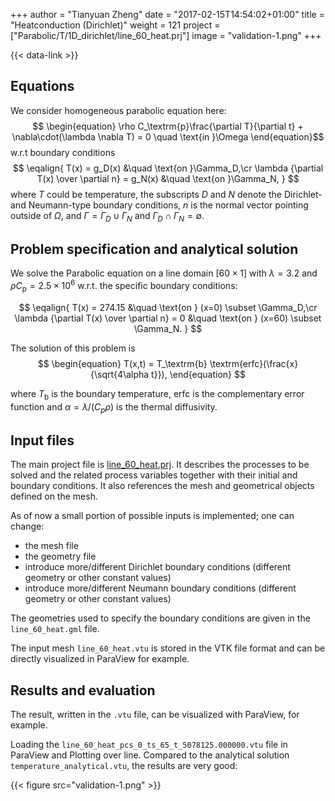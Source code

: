 +++
author = "Tianyuan Zheng"
date = "2017-02-15T14:54:02+01:00"
title = "Heatconduction (Dirichlet)"
weight = 121
project = ["Parabolic/T/1D_dirichlet/line_60_heat.prj"]
image = "validation-1.png"
+++

{{< data-link >}}

## Equations

We consider homogeneous parabolic equation here:
$$
\begin{equation}
\rho C_\textrm{p}\frac{\partial T}{\partial t} + \nabla\cdot(\lambda \nabla T) = 0 \quad \text{in }\Omega
\end{equation}$$
w.r.t boundary conditions
$$
\eqalign{
T(x) = g_D(x) &\quad \text{on }\Gamma_D,\cr
\lambda {\partial T(x) \over \partial n} = g_N(x) &\quad \text{on }\Gamma_N,
}
$$
where $T$ could be temperature, the subscripts $D$ and $N$ denote the Dirichlet- and Neumann-type boundary conditions, $n$ is the normal vector pointing outside of $\Omega$, and $\Gamma = \Gamma_D \cup \Gamma_N$ and $\Gamma_D \cap \Gamma_N = \emptyset$.

## Problem specification and analytical solution

We solve the Parabolic equation on a line domain $[60\times 1]$ with $\lambda = 3.2$ and $\rho C_\textrm{p} = 2.5 \times 10^6$ w.r.t. the specific boundary conditions:

$$
\eqalign{
T(x) = 274.15 &\quad \text{on } (x=0) \subset \Gamma_D,\cr
\lambda {\partial T(x) \over \partial n} = 0 &\quad \text{on } (x=60) \subset \Gamma_N.
}
$$

The solution of this problem is
$$
\begin{equation}
T(x,t) = T_\textrm{b} \textrm{erfc}(\frac{x}{\sqrt{4\alpha t}}),
\end{equation}
$$

where $T_\textrm{b}$ is the boundary temperature, $\textrm{erfc}$ is the complementary error function and $\alpha = \lambda/(C_p \rho)$ is the thermal diffusivity.

## Input files

The main project file is [line_60_heat.prj](https://gitlab.opengeosys.org/ogs/ogs/-/blob/master/Tests/Data/Parabolic/T/1D_dirichlet/line_60_heat.prj). It describes the processes to be solved and the related process variables together with their initial and boundary conditions. It also references the mesh and geometrical objects defined on the mesh.

As of now a small portion of possible inputs is implemented; one can change:

- the mesh file
- the geometry file
- introduce more/different Dirichlet boundary conditions (different geometry or other constant values)
- introduce more/different Neumann boundary conditions (different geometry or other constant values)

The geometries used to specify the boundary conditions are given in the `line_60_heat.gml` file.

The input mesh `line_60_heat.vtu` is stored in the VTK file format and can be directly visualized in ParaView for example.

## Results and evaluation

The result, written in the `.vtu` file, can be visualized with ParaView, for example.

Loading the `line_60_heat_pcs_0_ts_65_t_5078125.000000.vtu` file in ParaView and Plotting over line. Compared to the analytical solution `temperature_analytical.vtu`, the results are very good:

{{< figure src="validation-1.png" >}}
